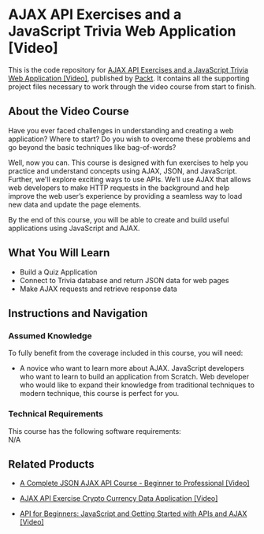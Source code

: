 


# AJAX API Exercises and a JavaScript Trivia Web Application [Video]
This is the code repository for [AJAX API Exercises and a JavaScript Trivia Web Application [Video]](https://www.packtpub.com/web-development/ajax-api-exercises-and-javascript-trivia-web-application-video), published by [Packt](https://www.packtpub.com/?utm_source=github). It contains all the supporting project files necessary to work through the video course from start to finish.
## About the Video Course
Have you ever faced challenges in understanding and creating a web application? Where to start? Do you wish to overcome these problems and go beyond the basic techniques like bag-of-words?

Well, now you can. This course is designed with fun exercises to help you practice and understand concepts using AJAX, JSON, and JavaScript. Further, we'll explore exciting ways to use APIs. We’ll use AJAX that allows web developers to make HTTP requests in the background and help improve the web user’s experience by providing a seamless way to load new data and update the page elements.

By the end of this course, you will be able to create and build useful applications using JavaScript and AJAX.

<H2>What You Will Learn</H2>
<DIV class=book-info-will-learn-text>
<UL>
<LI> Build a Quiz Application</LI>
<LI> Connect to Trivia database and return JSON data for web pages</LI>
<LI> Make AJAX requests and retrieve response data</LI>
</UL></DIV>

## Instructions and Navigation
### Assumed Knowledge
To fully benefit from the coverage included in this course, you will need:<br/>
<DIV class=book-info-will-learn-text>
<UL>
<LI> A novice who want to learn more about AJAX. JavaScript developers who want to learn to build an application from Scratch. Web developer who would like to expand their knowledge from traditional techniques to modern technique, this course is perfect for you.</LI>
</UL>
<DIV>

### Technical Requirements
This course has the following software requirements:<br/>
N/A

## Related Products
* [A Complete JSON AJAX API Course - Beginner to Professional [Video]](https://www.packtpub.com/web-development/complete-json-ajax-api-course-beginner-professional-video)

* [AJAX API Exercise Crypto Currency Data Application [Video]](https://www.packtpub.com/web-development/ajax-api-exercise-crypto-currency-data-application-video)

* [API for Beginners: JavaScript and Getting Started with APIs and AJAX [Video]](https://www.packtpub.com/application-development/api-beginners-javascript-and-getting-started-apis-and-ajax-video)
